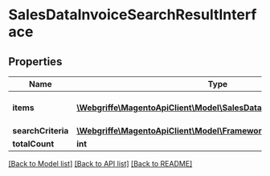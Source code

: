 # SalesDataInvoiceSearchResultInterface

## Properties
Name | Type | Description | Notes
------------ | ------------- | ------------- | -------------
**items** | [**\Webgriffe\MagentoApiClient\Model\SalesDataInvoiceInterface[]**](SalesDataInvoiceInterface.md) | Array of collection items. | 
**searchCriteria** | [**\Webgriffe\MagentoApiClient\Model\FrameworkSearchCriteriaInterface**](FrameworkSearchCriteriaInterface.md) |  | 
**totalCount** | **int** | Total count. | 

[[Back to Model list]](../README.md#documentation-for-models) [[Back to API list]](../README.md#documentation-for-api-endpoints) [[Back to README]](../README.md)


